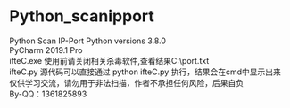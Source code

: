 # Python_scanipport  
Python Scan IP-Port 
Python versions 3.8.0  
PyCharm 2019.1 Pro  
ifteC.exe 使用前请关闭相关杀毒软件,查看结果C:\port.txt  
ifteC.py 源代码可以直接通过 python ifteC.py 执行，结果会在cmd中显示出来  
仅供学习交流，请勿用于非法扫描，作者不承担任何风险，后果自负  
By-QQ：1361825893
